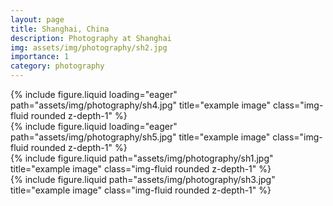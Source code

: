 ```yaml
---
layout: page
title: Shanghai, China
description: Photography at Shanghai
img: assets/img/photography/sh2.jpg
importance: 1
category: photography
---
```



<div class="row">
    <div class="col-sm mt-3 mt-md-0">
        {% include figure.liquid loading="eager" path="assets/img/photography/sh4.jpg" title="example image" class="img-fluid rounded z-depth-1" %}
    </div>
    <div class="col-sm mt-3 mt-md-0">
        {% include figure.liquid loading="eager" path="assets/img/photography/sh5.jpg" title="example image" class="img-fluid rounded z-depth-1" %}
    </div>
</div>


<div class="row justify-content-sm-center">
    <div class="col-sm mt-3 mt-md-0">
        {% include figure.liquid path="assets/img/photography/sh1.jpg" title="example image" class="img-fluid rounded z-depth-1" %}
    </div>
    <div class="col-sm mt-3 mt-md-0">
        {% include figure.liquid path="assets/img/photography/sh3.jpg" title="example image" class="img-fluid rounded z-depth-1" %}
    </div>
</div>

